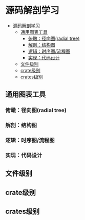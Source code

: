 # 源码解剖学习

<!--ts-->
* [源码解剖学习](#源码解剖学习)
   * [通用图表工具](#通用图表工具)
      * [俯瞰：径向图(radial tree)](#俯瞰径向图radial-tree)
      * [解剖：结构图](#解剖结构图)
      * [逻辑：时序图/流程图](#逻辑时序图流程图)
      * [实现：代码设计](#实现代码设计)
   * [文件级别](#文件级别)
   * [crate级别](#crate级别)
   * [crates级别](#crates级别)

<!-- Created by https://github.com/ekalinin/github-markdown-toc -->
<!-- Added by: runner, at: Thu Aug 11 08:20:04 UTC 2022 -->

<!--te-->

## 通用图表工具

### 俯瞰：径向图(radial tree)

### 解剖：结构图

### 逻辑：时序图/流程图

### 实现：代码设计

## 文件级别

## crate级别

## crates级别